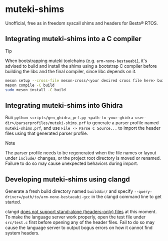 # muteki-shims

Unofficial, free as in freedom syscall shims and headers for Besta® RTOS.

## Integrating muteki-shims into a C compiler

> [!TIP]
> When bootstrapping muteki toolchains (e.g. `arm-none-bestaeabi`), it's advised to build and install the shims using a bootstrap C compiler before building the libc and the final compiler, since libc depends on it.

```sh
meson setup --cross-file meson-cross/<your desired cross file here> build
meson compile -C build
sudo meson install -C build
```

## Integrating muteki-shims into Ghidra

Run `python scripts/gen_ghidra_prf.py <path-to-your-ghidra-user-dir>/parserprofiles/muteki-shims.prf` to generate a parser profile named `muteki-shims.prf`, and use `File -> Parse C Source...` to import the header files using that generated  parser profile.

> [!NOTE]
> The parser profile needs to be regenerated when the file names or layout under `include/` changes, or the project root directory is moved or renamed. Failure to do so may cause unexpected behaviors during import.

## Developing muteki-shims using clangd

Generate a fresh build directory named `builddir/` and specify `--query-driver=/path/to/arm-none-bestaeabi-gcc` in the clangd command line to get started.

clangd [does not support stand-alone (headers-only) files](https://github.com/clangd/clangd/issues/45) at this moment. To make the language server work properly, open the test file under `src/test.c` first before opening any of the header files. Fail to do so may cause the language server to output bogus errors on how it cannot find system headers.
